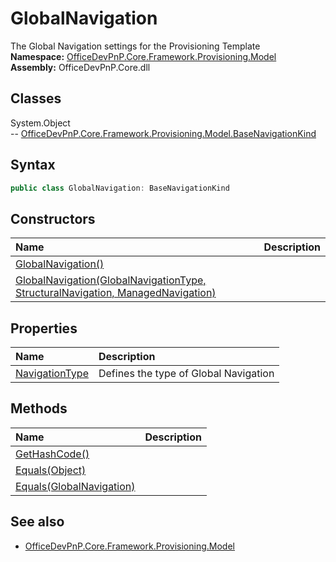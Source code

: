 # GlobalNavigation
The Global Navigation settings for the Provisioning Template  
**Namespace:** [OfficeDevPnP.Core.Framework.Provisioning.Model](OfficeDevPnP.Core.Framework.Provisioning.Model.md)  
**Assembly:** OfficeDevPnP.Core.dll  
## Classes
System.Object  
-- [OfficeDevPnP.Core.Framework.Provisioning.Model.BaseNavigationKind](OfficeDevPnP.Core.Framework.Provisioning.Model.BaseNavigationKind.md)
## Syntax
```C#
public class GlobalNavigation: BaseNavigationKind
```
## Constructors
|**Name**|**Description**|
|:-----|:-----|
| [GlobalNavigation()](GlobalNavigationconstructor1details.md) | 
| [GlobalNavigation(GlobalNavigationType, StructuralNavigation, ManagedNavigation)](GlobalNavigationconstructor1details.md) | 
## Properties
|**Name**|**Description**|
|:-----|:-----|
| [NavigationType](GlobalNavigation.NavigationType.md) | Defines the type of Global Navigation
## Methods
|**Name**|**Description**|
|:-----|:-----|
| [GetHashCode()](GlobalNavigationGetHashCode.md) | 
| [Equals(Object)](GlobalNavigationEqualsObject.md) | 
| [Equals(GlobalNavigation)](GlobalNavigationEqualsGlobalNavigation.md) | 
## See also
- [OfficeDevPnP.Core.Framework.Provisioning.Model](OfficeDevPnP.Core.Framework.Provisioning.Model.md)
